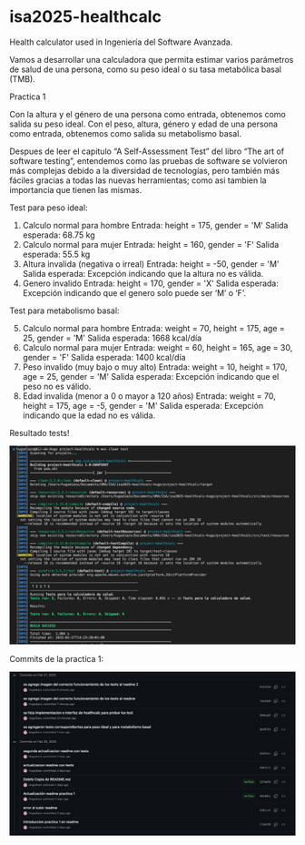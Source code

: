 # isa2025-healthcalc
Health calculator used in Ingeniería del Software Avanzada.

Vamos a desarrollar una calculadora que permita estimar varios parámetros de salud de una persona,
como su peso ideal o su tasa metabólica basal (TMB).

Practica 1

Con la altura y el género de una persona como entrada, obtenemos como salida su peso ideal.
Con el peso, altura, género y edad de una persona como entrada, obtenemos como salida su metabolismo basal.

Despues de leer el capitulo “A Self-Assessment Test” del libro “The art of software testing”, entendemos como las pruebas de software se volvieron más complejas debido a la diversidad de tecnologías, pero también más fáciles gracias a todas las nuevas herramientas; como asi tambien la importancia que tienen las mismas.


Test para peso ideal:

1.	Calculo normal para hombre
Entrada: height = 175, gender = 'M'
Salida esperada: 68.75 kg
2.	Calculo normal para mujer
Entrada: height = 160, gender = 'F'
Salida esperada: 55.5 kg
3.	Altura invalida (negativa o irreal)
Entrada: height = -50, gender = 'M'
Salida esperada: Excepción indicando que la altura no es válida.
4.	Genero invalido
Entrada: height = 170, gender = 'X'
Salida esperada: Excepción indicando que el genero solo puede ser ‘M’ o ‘F’.

Test para metabolismo basal:

5.	Calculo normal para hombre
Entrada: weight = 70, height = 175, age = 25, gender = 'M'
Salida esperada: 1668 kcal/día
6.	Calculo normal para mujer
Entrada: weight = 60, height = 165, age = 30, gender = 'F'
Salida esperada: 1400 kcal/día
7.	Peso invalido (muy bajo o muy alto)
Entrada: weight = 10, height = 170, age = 25, gender = 'M'
Salida esperada: Excepción indicando que el peso no es válido.
8.	Edad invalida (menor a 0 o mayor a 120 años)
Entrada: weight = 70, height = 175, age = -5, gender = 'M'
Salida esperada: Excepción indicando que la edad no es válida.



Resultado tests!


![Resultado tests! ](project-healthcalc/Imagenes/resultado-tests.jpg)


Commits de la practica 1:


![Commits de la practica 1: ](project-healthcalc/Imagenes/commits-practica-1.png)